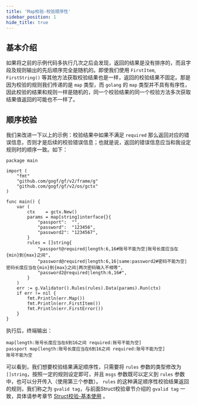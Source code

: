```yaml
---
title: 'Map校验-校验顺序性'
sidebar_position: 1
hide_title: true
---
```


## 基本介绍

如果将之前的示例代码多执行几次之后会发现，返回的结果是没有排序的，而且字段及规则输出的先后顺序完全是随机的。即使我们使用 `FirstItem`, `FirstString()` 等其他方法获取校验结果也是一样，返回的校验结果不固定。那是因为校验的规则我们传递的是 `map` 类型，而 `golang` 的 `map` 类型并不具有有序性，因此校验的结果和规则一样是随机的，同一个校验结果的同一个校验方法多次获取结果值返回的可能也不一样了。

## 顺序校验

我们来改进一下以上的示例：校验结果中如果不满足 `required` 那么返回对应的错误信息，否则才是后续的校验错误信息；也就是说，返回的错误信息应当和我设定规则时的顺序一致。如下：

```
package main

import (
	"fmt"
	"github.com/gogf/gf/v2/frame/g"
	"github.com/gogf/gf/v2/os/gctx"
)

func main() {
	var (
		ctx    = gctx.New()
		params = map[string]interface{}{
			"passport":  "",
			"password":  "123456",
			"password2": "1234567",
		}
		rules = []string{
			"passport@required|length:6,16#账号不能为空|账号长度应当在{min}到{max}之间",
			"password@required|length:6,16|same:password2#密码不能为空|密码长度应当在{min}到{max}之间|两次密码输入不相等",
			"password2@required|length:6,16#",
		}
	)
	err := g.Validator().Rules(rules).Data(params).Run(ctx)
	if err != nil {
		fmt.Println(err.Map())
		fmt.Println(err.FirstItem())
		fmt.Println(err.FirstError())
	}
}
```

执行后，终端输出：

```
map[length:账号长度应当在6到16之间 required:账号不能为空]
passport map[length:账号长度应当在6到16之间 required:账号不能为空]
账号不能为空
```

可以看到，我们想要校验结果满足顺序性，只需要将 `rules` 参数的类型修改为 `[]string`，按照一定的规则设定即可，并且 `msgs` 参数既可以定义到 `rules` 参数中，也可以分开传入（使用第三个参数）。 `rules` 的这种满足顺序性校验结果返回的规则，我们称之为 `gvalid tag`，与前面Struct校验章节介绍的 `gvalid tag` 一致，具体请参考章节 [Struct校验-基本使用](output/goframe-v2.1-md/核心组件-重点/数据校验/数据校验-参数类型/数据校验-Struct校验/Struct校验-基本使用) 。